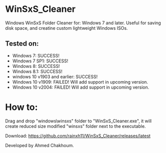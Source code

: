 # WinSxS_Cleaner
Windows WinSxS Folder Cleaner for: Windows 7 and later.
Useful for saving disk space, and creatine custom lightweight Windows ISOs.

## Tested on:
- Windows 7: SUCCESS!
- Windows 7 SP1: SUCCESS!
- Windows 8: SUCCESS!
- Windows 8.1: SUCCESS!
- windows 10 v1903 and earlier: SUCCESS!
- Windows 10 v1909: FAILED! Will add support in upcoming version.
- Windows 10 v2004: FAILED! Will add support in upcoming version.

# How to:
Drag and drop "windows\winsxs" folder to "WinSxS_Cleaner.exe", it will create reduced size modified "winsxs" folder next to the executable.

Download: https://github.com/rainxh11/WinSxS_Cleaner/releases/latest

Developed by Ahmed Chakhoum.
